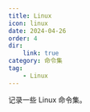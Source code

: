```yaml
---
title: Linux
icon: linux
date: 2024-04-26
order: 4
dir:
    link: true
category: 命令集
tag:
    - Linux
---
```


记录一些 Linux 命令集。

<!-- more -->

<AutoCatalog />
